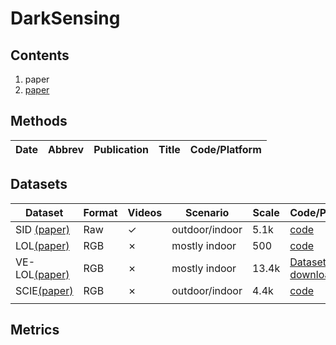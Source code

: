 # DarkSensing 
## Contents
1. paper
2. [paper](https://github.com/Li-Chongyi/Lighting-the-Darkness-in-the-Deep-Learning-Era-Open/tree/main)

## Methods
|Date|Abbrev|Publication|Title|Code/Platform|
|---|---|---|---|---|

## Datasets
|Dataset|Format|Videos|Scenario|Scale|Code/Platform|
|---|---|---|---|---|---|
|SID [(paper)](https://openaccess.thecvf.com/content_cvpr_2018/papers/Chen_Learning_to_See_CVPR_2018_paper.pdf)|Raw|✓|outdoor/indoor|5.1k|[code](https://github.com/cchen156/Learning-to-See-in-the-Dark)|
|LOL[(paper)](https://arxiv.org/pdf/1808.04560)|RGB|✗|mostly indoor|500|[code](https://github.com/weichen582/RetinexNet)|
|VE-LOL[(paper)](https://link.springer.com/article/10.1007/s11263-020-01418-8)|RGB|✗|mostly indoor|13.4k|[Dataset download](https://flyywh.github.io/IJCV2021LowLight_VELOL/)|
|SCIE[(paper)](https://www4.comp.polyu.edu.hk/~cslzhang/paper/SICE.pdf)|RGB|✗|outdoor/indoor|4.4k|[code](https://github.com/csjcai/SICE)|
|||||||

## Metrics
